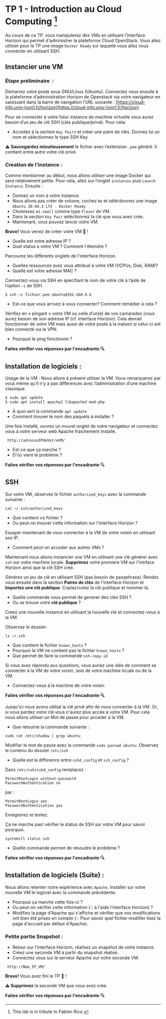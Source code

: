# TP 1 - Introduction au Cloud Computing [^1]
Au cours de ce TP, vous manipulerez des VMs en utilisant l'interface Horizon qui permet d'administrer la plateforme Cloud OpenStack. Vous allez utiliser pour le TP une image `Docker Ready` sur laquelle vous allez vous connecter en utilisant SSH. 

## Instancier une VM 

### Étape préliminaire  : 
Démarrez votre poste sous GNU/Linux (Ubuntu). Connectez vous ensuite à la plateforme d’administration Horizon de Openstack via votre navigateur en saisissant dans la barre de navigation l’URL suivante : [https://cloud-info.univ-lyon1.fr/horizon](https://cloud-info.univ-lyon1.fr/horizon)

Pour se connecter à votre futur instance de machine virtuelle vous aurez besoin d’un jeu de clé SSH (clés publique/privé). Pour cela: 

* Accédez à la section  `Key Pairs` et créer une paire de clés. Donnez lui un nom et sélectionnez le type SSH Key.

:warning: **Sauvegardez minutieusement** le fichier avec l’extension `.pem` généré. Il contient entre autre votre clé privé.


### Creation de l'instance :

Comme mentionner au début, nous allons utiliser une image Docker qui sera relativement petite. Pour cela, allez sur l’onglet `instances` puis `Launch Instance`. Ensuite : 
* Donnez un nom à votre instance.
* Nous allons pas créer de volume, cochez `No` et séléctionnez une image `Ubuntu 20.04.3 LTS - Docker Ready`
* Choisissez `m1.small` comme type `Flavor` de VM.
* Dans la section `Key Pair` séléctionnez la clé que vous avez crée.
* Maintenant, vous pouvez lancer  votre VM.

**Bravo!** Vous venez de créer votre VM :clap: !

* Quelle est votre adresse IP ?
* Quel status a votre VM ? Comment l'éteindre ?

Parcourez les differents onglets de l'interface Horizon.
* Quelles ressources avez vous attribué à votre VM (VCPUs, Disk, RAM)?
* Quelle est votre adresse MAC ?

Connectez-vous via SSH en spécifiant le nom de votre clé à l’aide de l’option `–i` de SSH. 

```
$ ssh –i fichier.pem ubuntu@192.168.X.X 
```
* Est-ce que vous arrivez à vous connecter? Comment remédier à cela ?

Vérifiez en « pingant »  votre VM ou celle d’un(e) de vos camarades (vous aurez besoin de son adresse IP (cf. interface Horizon). Cela devrait fonctionner de  votre VM mais aussi de votre poste à  la maison si celui-ci est bien connecté via le VPN.
* Pourquoi le ping fonctionne ?

**Faites vérifier vos réponses par l'encadrante :mag:**

##  Installation de logiciels : 
Usage de la VM : Nous allons à présent utiliser la VM. Vous remarquerez par vous même qu’il n’y a pas différences avec l’administration d’une machine classique. 
```
$ sudo apt update
$ sudo apt install apache2 libapache2-mod-php
```
* À quoi sert la commande `apt update`
* Comment trouver le nom des paquets à installer ?

Une fois installé, ouvrez un nouvel onglet de votre navigateur et connectez vous à votre serveur web Apache fraichement installé. 
```
 http://adresseIPdeVotreVM/
```
* Est-ce que ça marche ? 
* D'où vient le problème ?

**Faites vérifier vos réponses par l'encadrante :mag:**

## SSH 
Sur votre VM, observez le fichier `authorized_keys` avec la commande suivante : 
```
cat ~/.ssh/authorized_keys
```
* Que contient ce fichier ? 
* Ou peut-on trouver cette information sur l'interface Horizon ?

Essayer maintenant de vous connecter à la VM de votre voisin en utilisant son IP. 
* Comment peut-on acceder aux autres VMs ?

Maintenant nous allons instancier une VM en utilisant une clé générer avec `ssh` sur votre machine locale. **Supprimez** votre premiere VM sur l'intrface Horizon ainsi que la clé SSH crée.


Générez un jeu de clé en utilisant SSH (pas besoin de passphrase). Rendez vous ensuite dans la section **Paires de clés** de l'interface Horizon et **Importez une clé publique**.   Copiez/colez la clé publique  et nommer la. 
* Quelle commande vous permet de generer des clés SSH ?
* Ou se trouve votre **clé publique** ?

Creez une nouvelle instance en utilisant la nouvelle clé et connectez-vous à la VM.

Observez le dossier: 
```
ls ~/.ssh
```
* Que contient le fichier `known_hosts` ?
* Pourquoi la VM ne contient pas le fichier `known_hosts` ?
* Que permet de faire la commande `ssh-copy-id`

Si vous avez répondu aux questions, vous auriez une idée de comment se connecter à la VM de votre voisin, sois de votre machine locale ou de la VM.
* Connectez-vous à la machine de votre voisin

**Faites vérifier vos réponses par l'encadrante :mag:**

Jusqu'ici nous avons utilisé la clé privé afin de nous connecter à la VM. Or, si vous perdez votre clé vous n'aurez plus accée à votre VM. Pour cela nous allons utiliser un Mot de passe pour acceder à la VM.
* Que retourne la commande suivante : 
``` 
sudo cat /etc/shadow | grep ubuntu
```
Modifier le mot de passe avec la commande `sudo passwd ubuntu`.
Observez le contenu du dossier `/etc/ssh`

* Quelle est la difference entre `sshd_config` et `ssh_config` ?

Dans `/etc/ssh/sshd_config` remplacez :
```
PermitRootLogin without-password
PasswordAuthentication no
```
par :
```
PermitRootLogin yes
PasswordAuthentication yes
```
Enregistrez et testez.

Ça ne marche pas! vérifier le status de SSH sur votre VM pour savoir pourquoi.
```
systemctl status ssh
```
* Quelle commande permet de résoudre le problème ?

**Faites vérifier vos réponses par l'encadrante :mag:**

##  Installation de logiciels (Suite) :
Nous allons retenter notre expérience avec `Apache`. Installer sur votre nouvelle VM le logiciel avec la commande précédente. 

* Pourquoi ça marche cette fois-ci ? 
* Ou peut-on vérifier cette information (:bulb: à l'aide l'interface Horizon) ?
* Modifiez la page d'Apache qui s'affiche et vérifier que vos modifications ont bien été prises en compte (:bulb: Pour savoir quel fichier modifier lisez la page d'accueil par défaut d'Apache).

### Petite partie Snapshot : 
* Retour sur l'interface Horizon, réalisez un snapshot de votre instance.
* Créez une seconde VM à partir du snapshot réalisé.
* Connectez vous sur le serveur Apache sur votre seconde VM.
```
 http://New_IP_VM/
```

**Bravo!** Vous avez fini le TP :clap: !

**:warning: Supprimez** la seconde VM que vous avez crée.

**Faites vérifier vos réponses par l'encadrante :mag:**

[^1]: This lab is in tribute to Fabien Rico.